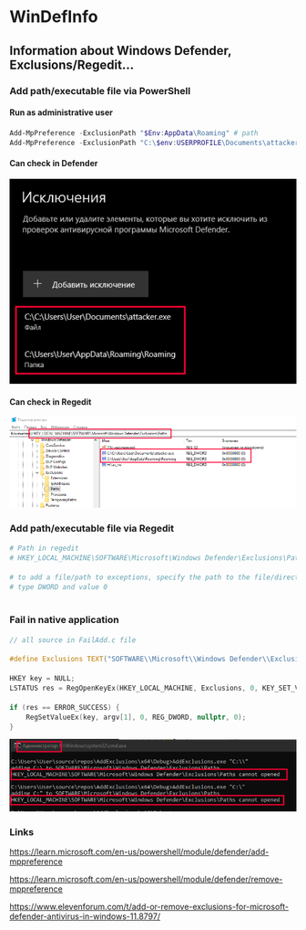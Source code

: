 # WinDefInfo
## Information about Windows Defender, Exclusions/Regedit...


### Add path/executable file via PowerShell
#### Run as administrative user
```ps1
Add-MpPreference -ExclusionPath "$Env:AppData\Roaming" # path
Add-MpPreference -ExclusionPath "C:\$env:USERPROFILE\Documents\attacker.exe" # executable
```
#### Can check in Defender
![screen](def_exc1.png)

#### Can check in Regedit
![screen](regedit1.png)

### Add path/executable file via Regedit
```ps1
# Path in regedit
# HKEY_LOCAL_MACHINE\SOFTWARE\Microsoft\Windows Defender\Exclusions\Paths

# to add a file/path to exceptions, specify the path to the file/directory in the value name
# type DWORD and value 0



```







### Fail in native application
```c
// all source in FailAdd.c file

#define Exclusions TEXT("SOFTWARE\\Microsoft\\Windows Defender\\Exclusions\\Paths")

HKEY key = NULL;
LSTATUS res = RegOpenKeyEx(HKEY_LOCAL_MACHINE, Exclusions, 0, KEY_SET_VALUE, &key);

if (res == ERROR_SUCCESS) {
    RegSetValueEx(key, argv[1], 0, REG_DWORD, nullptr, 0);
}
```
![screen](native_app_fail.png)


### Links
https://learn.microsoft.com/en-us/powershell/module/defender/add-mppreference

https://learn.microsoft.com/en-us/powershell/module/defender/remove-mppreference

https://www.elevenforum.com/t/add-or-remove-exclusions-for-microsoft-defender-antivirus-in-windows-11.8797/
